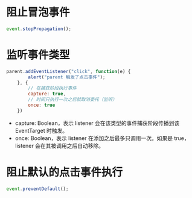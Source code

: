 # 阻止冒泡事件
```js
event.stopPropagation();
```

# 监听事件类型
```js
parent.addEventListener("click", function(e) {
		alert("parent 触发了点击事件");
	}, {
		// 在捕获阶段执行事件
		capture: true,
		// 时间只执行一次之后就取消委托（监听）
		once: true
	})
```
* capture:  Boolean，表示 listener 会在该类型的事件捕获阶段传播到该 EventTarget 时触发。
* once:  Boolean，表示 listener 在添加之后最多只调用一次。如果是 true， listener 会在其被调用之后自动移除。

# 阻止默认的点击事件执行
```js
event.preventDefault();
```

